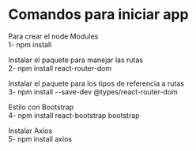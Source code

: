 # Comandos para iniciar app
 
Para crear el node Modules<br>
1- npm install

Instalar el paquete para manejar las rutas <br>
2- npm install react-router-dom<br>

Instalar el paquete para los tipos de referencia a rutas<br>
3- npm install --save-dev @types/react-router-dom<br>

Estilo con Bootstrap<br>
4- npm install react-bootstrap bootstrap<br>

Instalar Axios<br>
5- npm install axios
